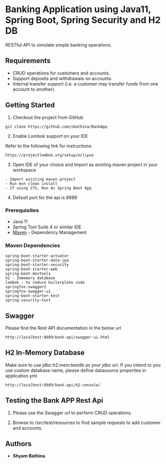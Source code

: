 # Banking Application using Java11, Spring Boot, Spring Security and H2 DB

RESTful API to simulate simple banking operations. 

## Requirements

*	CRUD operations for customers and accounts.
*	Support deposits and withdrawals on accounts.
*	Internal transfer support (i.e. a customer may transfer funds from one account to another).


## Getting Started

1. Checkout the project from GitHub

```
git clone https://github.com/sbathina/BankApp

```
2. Enable Lombok support on your IDE

Refer to the following link for instructions:

```
https://projectlombok.org/setup/eclipse

```
3. Open IDE of your choice and Import as existing maven project in your workspace

```
- Import existing maven project
- Run mvn clean install
- If using STS, Run As Spring Boot App

```
4. Default port for the api is 8989


### Prerequisites

* Java 11
* Spring Tool Suite 4 or similar IDE
* [Maven](https://maven.apache.org/) - Dependency Management

### Maven Dependencies

```
spring-boot-starter-actuator
spring-boot-starter-data-jpa
spring-boot-starter-security
spring-boot-starter-web
spring-boot-devtools
h2 - Inmemory database
lombok - to reduce boilerplate code
springfox-swagger2
springfox-swagger-ui
spring-boot-starter-test
spring-security-test

```

## Swagger

Please find the Rest API documentation in the below url

```
http://localhost:8989/bank-api/swagger-ui.html

```

## H2 In-Memory Database

Make sure to use jdbc:h2:mem:testdb as your jdbc url. If you intend to you use custom database name, please
define datasource properties in application.yml

```
http://localhost:8989/bank-api/h2-console/

```

## Testing the Bank APP Rest Api

1. Please use the Swagger url to perform CRUD operations. 

2. Browse to <project-root>/src/test/resources to find sample requests to add customer and accounts.


## Authors

* **Shyam Bathina**

